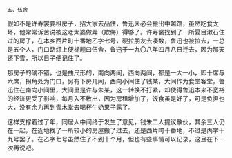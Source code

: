     五、伍舍 

   假如不是许寿裳要租房子，招大家去品住，鲁迅未必会搬出中越馆，虽然吃食太坏，他常常诉苦说被这老太婆做弄（欺侮）得够了。许寿裳找到了一所夏目漱石住过的房子，在本乡西片町十番地乙字七号，硬拉朋友去凑数，鲁迅也被拉去，一总是五个人，门口路灯上便标题曰伍舍，鲁迅于一九〇八年四月八日迁去，因为那天还下雪，所以日子便记住了。

   那房子的确不错，也是曲尺形的，南向两间，西向两间，都是一大一小，即十席与六席，拐角处为门口，另有下房几间，西向小间住了钱某，大间作为食堂客堂，鲁迅住在南向小间里，大间里是许与朱某，这一转换不打紧，却使得鲁迅本来不宽裕的经济更受了影响，每月入不敷出，因为房租增加了，饭食虽是好了，可是负担也大，没有余力再到青木堂去喝杯牛奶果子露了。

   这样支撑着过了年，同居人中间终于发生了意见，钱朱二人提议散伙，其余三人仍在一起，在近地找了一所较小的房屋搬了过去，还是西片町十番地，不过是丙字十九号罢了。在乙字七号虽然住了不到十个月，但也有些事情可以记录，这且在下一次再说吧。

